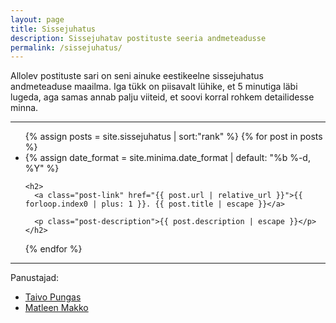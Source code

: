 ```yaml
---
layout: page
title: Sissejuhatus
description: Sissejuhatav postituste seeria andmeteadusse
permalink: /sissejuhatus/
---
```

 
Allolev postituste sari on seni ainuke eestikeelne sissejuhatus andmeteaduse maailma. Iga tükk on piisavalt lühike, et 5 minutiga läbi lugeda, aga samas annab palju viiteid, et soovi korral rohkem detailidesse minna.

------

<ul class="post-list">
{% assign posts = site.sissejuhatus | sort:"rank" %}
{% for post in posts %}
  <li>
    {% assign date_format = site.minima.date_format | default: "%b %-d, %Y" %}

    <h2>
      <a class="post-link" href="{{ post.url | relative_url }}">{{ forloop.index0 | plus: 1 }}. {{ post.title | escape }}</a>

      <p class="post-description">{{ post.description | escape }}</p>
    </h2>
  </li>
{% endfor %}
</ul>

------

Panustajad:
* [Taivo Pungas](https://www.linkedin.com/in/pungas/)
* [Matleen Makko](https://www.linkedin.com/in/matleen-makko-b5354674/)